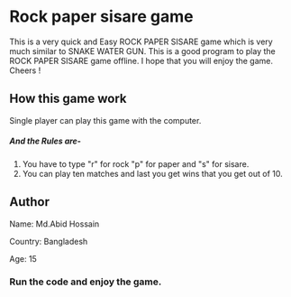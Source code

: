 # Rock paper sisare game

This is a very quick and Easy ROCK PAPER SISARE game which is very much similar to SNAKE WATER GUN.
This is a good program to play the ROCK PAPER SISARE game offline.
I hope that you will enjoy the game. Cheers !

## How this game work
Single player can play this game with the computer.
##### And the Rules are-
  1. You have to type "r" for rock "p" for paper and "s" for sisare.
  2. You can play ten matches and last you get wins that you get out of 10.

## Author 
Name: Md.Abid Hossain

Country: Bangladesh 

Age: 15

### Run the code and enjoy the game.
